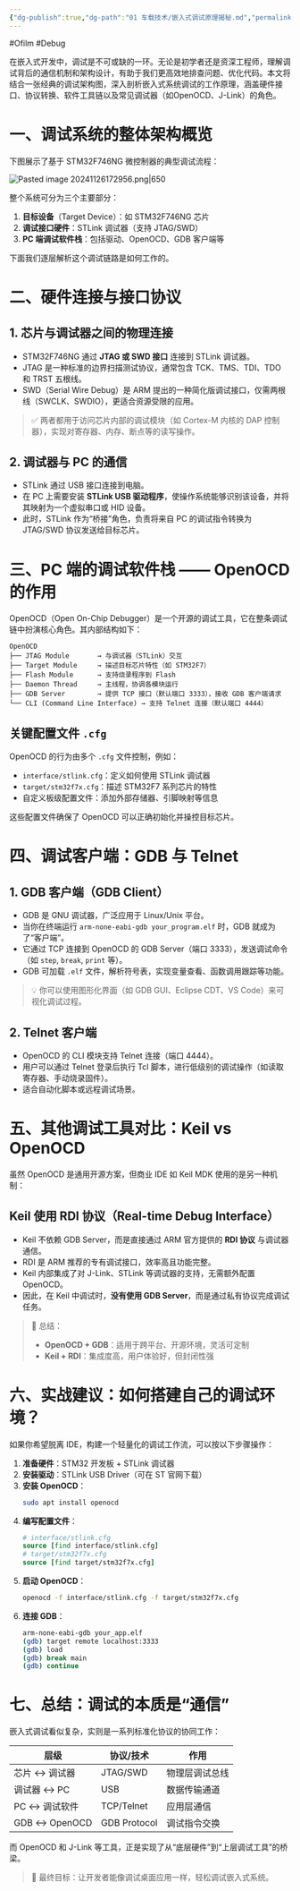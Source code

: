 ```yaml
---
{"dg-publish":true,"dg-path":"01 车载技术/嵌入式调试原理揭秘.md","permalink":"/01 车载技术/嵌入式调试原理揭秘/","created":"2022-04-27T22:57:24.000+08:00","updated":"2025-10-16T18:42:44.361+08:00"}
---
```


#Ofilm #Debug

在嵌入式开发中，调试是不可或缺的一环。无论是初学者还是资深工程师，理解调试背后的通信机制和架构设计，有助于我们更高效地排查问题、优化代码。本文将结合一张经典的调试架构图，深入剖析嵌入式系统调试的工作原理，涵盖硬件接口、协议转换、软件工具链以及常见调试器（如OpenOCD、J-Link）的角色。

# 一、调试系统的整体架构概览

下图展示了基于 STM32F746NG 微控制器的典型调试流程：

![Pasted image 20241126172956.png|650](/img/user/0.Asset/resource/Pasted%20image%2020241126172956.png)

整个系统可分为三个主要部分：

1. **目标设备**（Target Device）：如 STM32F746NG 芯片  
2. **调试接口硬件**：STLink 调试器（支持 JTAG/SWD）  
3. **PC 端调试软件栈**：包括驱动、OpenOCD、GDB 客户端等  

下面我们逐层解析这个调试链路是如何工作的。

# 二、硬件连接与接口协议

## 1. 芯片与调试器之间的物理连接

- STM32F746NG 通过 **JTAG 或 SWD 接口** 连接到 STLink 调试器。
- JTAG 是一种标准的边界扫描测试协议，通常包含 TCK、TMS、TDI、TDO 和 TRST 五根线。
- SWD（Serial Wire Debug）是 ARM 提出的一种简化版调试接口，仅需两根线（SWCLK、SWDIO），更适合资源受限的应用。

> ✅ 两者都用于访问芯片内部的调试模块（如 Cortex-M 内核的 DAP 控制器），实现对寄存器、内存、断点等的读写操作。

## 2. 调试器与 PC 的通信

- STLink 通过 USB 接口连接到电脑。
- 在 PC 上需要安装 **STLink USB 驱动程序**，使操作系统能够识别该设备，并将其映射为一个虚拟串口或 HID 设备。
- 此时，STLink 作为“桥接”角色，负责将来自 PC 的调试指令转换为 JTAG/SWD 协议发送给目标芯片。

# 三、PC 端的调试软件栈 —— OpenOCD 的作用

OpenOCD（Open On-Chip Debugger）是一个开源的调试工具，它在整条调试链中扮演核心角色。其内部结构如下：

```
OpenOCD
├── JTAG Module       → 与调试器（STLink）交互
├── Target Module     → 描述目标芯片特性（如 STM32F7）
├── Flash Module      → 支持烧录程序到 Flash
├── Daemon Thread     → 主线程，协调各模块运行
├── GDB Server        → 提供 TCP 接口（默认端口 3333），接收 GDB 客户端请求
└── CLI (Command Line Interface) → 支持 Telnet 连接（默认端口 4444）
```

## 关键配置文件 `.cfg`

OpenOCD 的行为由多个 `.cfg` 文件控制，例如：
- `interface/stlink.cfg`：定义如何使用 STLink 调试器
- `target/stm32f7x.cfg`：描述 STM32F7 系列芯片的特性
- 自定义板级配置文件：添加外部存储器、引脚映射等信息

这些配置文件确保了 OpenOCD 可以正确初始化并操控目标芯片。

# 四、调试客户端：GDB 与 Telnet

## 1. GDB 客户端（GDB Client）

- GDB 是 GNU 调试器，广泛应用于 Linux/Unix 平台。
- 当你在终端运行 `arm-none-eabi-gdb your_program.elf` 时，GDB 就成为了“客户端”。
- 它通过 TCP 连接到 OpenOCD 的 GDB Server（端口 3333），发送调试命令（如 `step`, `break`, `print` 等）。
- GDB 可加载 `.elf` 文件，解析符号表，实现变量查看、函数调用跟踪等功能。

> 💡 你可以使用图形化界面（如 GDB GUI、Eclipse CDT、VS Code）来可视化调试过程。

## 2. Telnet 客户端

- OpenOCD 的 CLI 模块支持 Telnet 连接（端口 4444）。
- 用户可以通过 Telnet 登录后执行 Tcl 脚本，进行低级别的调试操作（如读取寄存器、手动烧录固件）。
- 适合自动化脚本或远程调试场景。

# 五、其他调试工具对比：Keil vs OpenOCD

虽然 OpenOCD 是通用开源方案，但商业 IDE 如 Keil MDK 使用的是另一种机制：

## Keil 使用 RDI 协议（Real-time Debug Interface）

- Keil 不依赖 GDB Server，而是直接通过 ARM 官方提供的 **RDI 协议** 与调试器通信。
- RDI 是 ARM 推荐的专有调试接口，效率高且功能完整。
- Keil 内部集成了对 J-Link、STLink 等调试器的支持，无需额外配置 OpenOCD。
- 因此，在 Keil 中调试时，**没有使用 GDB Server**，而是通过私有协议完成调试任务。

> 🔁 总结：  
> - **OpenOCD + GDB**：适用于跨平台、开源环境，灵活可定制  
> - **Keil + RDI**：集成度高，用户体验好，但封闭性强

# 六、实战建议：如何搭建自己的调试环境？

如果你希望脱离 IDE，构建一个轻量化的调试工作流，可以按以下步骤操作：

1. **准备硬件**：STM32 开发板 + STLink 调试器
2. **安装驱动**：STLink USB Driver（可在 ST 官网下载）
3. **安装 OpenOCD**：
   ```bash
   sudo apt install openocd
   ```
4. **编写配置文件**：
   ```tcl
   # interface/stlink.cfg
   source [find interface/stlink.cfg]
   # target/stm32f7x.cfg
   source [find target/stm32f7x.cfg]
   ```
5. **启动 OpenOCD**：
   ```bash
   openocd -f interface/stlink.cfg -f target/stm32f7x.cfg
   ```
6. **连接 GDB**：
   ```bash
   arm-none-eabi-gdb your_app.elf
   (gdb) target remote localhost:3333
   (gdb) load
   (gdb) break main
   (gdb) continue
   ```

# 七、总结：调试的本质是“通信”

嵌入式调试看似复杂，实则是一系列标准化协议的协同工作：

| 层级 | 协议/技术 | 作用 |
|------|----------|------|
| 芯片 ↔ 调试器 | JTAG/SWD | 物理层调试总线 |
| 调试器 ↔ PC | USB | 数据传输通道 |
| PC ↔ 调试软件 | TCP/Telnet | 应用层通信 |
| GDB ↔ OpenOCD | GDB Protocol | 调试指令交换 |

而 OpenOCD 和 J-Link 等工具，正是实现了从“底层硬件”到“上层调试工具”的桥梁。

> 🎯 最终目标：让开发者能像调试桌面应用一样，轻松调试嵌入式系统。